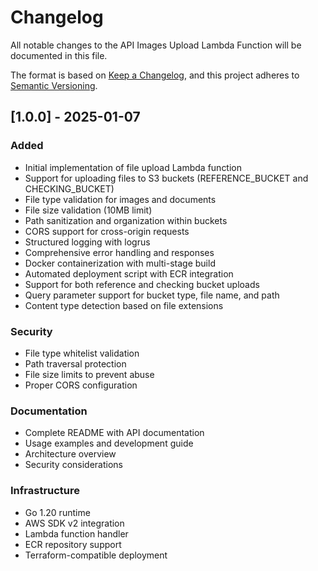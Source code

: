 # Changelog

All notable changes to the API Images Upload Lambda Function will be documented in this file.

The format is based on [Keep a Changelog](https://keepachangelog.com/en/1.0.0/),
and this project adheres to [Semantic Versioning](https://semver.org/spec/v2.0.0.html).

## [1.0.0] - 2025-01-07

### Added
- Initial implementation of file upload Lambda function
- Support for uploading files to S3 buckets (REFERENCE_BUCKET and CHECKING_BUCKET)
- File type validation for images and documents
- File size validation (10MB limit)
- Path sanitization and organization within buckets
- CORS support for cross-origin requests
- Structured logging with logrus
- Comprehensive error handling and responses
- Docker containerization with multi-stage build
- Automated deployment script with ECR integration
- Support for both reference and checking bucket uploads
- Query parameter support for bucket type, file name, and path
- Content type detection based on file extensions

### Security
- File type whitelist validation
- Path traversal protection
- File size limits to prevent abuse
- Proper CORS configuration

### Documentation
- Complete README with API documentation
- Usage examples and development guide
- Architecture overview
- Security considerations

### Infrastructure
- Go 1.20 runtime
- AWS SDK v2 integration
- Lambda function handler
- ECR repository support
- Terraform-compatible deployment
